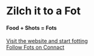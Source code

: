 # Zilch it to a Fot
#### Food + Shots = Fots

<a href="https://lb123658.github.io/Fots/home?user=Login">Visit the website and start fotting</a>
<br>
<a href="https://lb123658.github.io/Connect/users/thisisfots">Follow Fots on Connәct</a>
